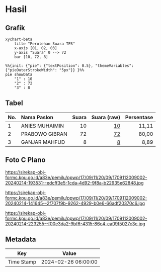 # Hasil

## Grafik

```mermaid
xychart-beta
    title "Perolehan Suara TPS"
    x-axis [01, 02, 03]
    y-axis "Suara" 0 --> 72
    bar [10, 72, 8]
```

```mermaid
%%{init: {"pie": {"textPosition": 0.5}, "themeVariables": {"pieOuterStrokeWidth": "5px"}} }%%
pie showData
    "1" : 10
    "2" : 72
    "3" : 8
```

## Tabel

| No. | Nama Paslon    | Suara | Suara (raw) | Persentase |
|:--- |:-------------- | -----:| -----------:| ----------:|
| 1   | ANIES MUHAIMIN | 10    | [10][p-1]   | 11,11      |
| 2   | PRABOWO GIBRAN | 72    | [72][p-2]   | 80,00      |
| 3   | GANJAR MAHFUD  | 8     | [8][p-3]    | 8,89       |


[p-1]: https://github.com/gigit-pemilu/pemilu-2024-17-bengkulu/blob/main/pilpres/hitung-suara/sub/17-bengkulu/sub/09-bengkulu-tengah/sub/11-semidang-lagan/sub/2009-lagan/sub/002-tps/sub/paslon-1.txt
[p-2]: https://github.com/gigit-pemilu/pemilu-2024-17-bengkulu/blob/main/pilpres/hitung-suara/sub/17-bengkulu/sub/09-bengkulu-tengah/sub/11-semidang-lagan/sub/2009-lagan/sub/002-tps/sub/paslon-2.txt
[p-3]: https://github.com/gigit-pemilu/pemilu-2024-17-bengkulu/blob/main/pilpres/hitung-suara/sub/17-bengkulu/sub/09-bengkulu-tengah/sub/11-semidang-lagan/sub/2009-lagan/sub/002-tps/sub/paslon-3.txt

## Foto C Plano

https://sirekap-obj-formc.kpu.go.id/a83e/pemilu/ppwp/17/09/11/20/09/1709112009002-20240214-193531--edcff3e5-1cda-4d92-9f8a-b22935e62848.jpg

https://sirekap-obj-formc.kpu.go.id/a83e/pemilu/ppwp/17/09/11/20/09/1709112009002-20240214-141645--2f707f9b-9262-4929-b0e6-66adf20370c6.jpg

https://sirekap-obj-formc.kpu.go.id/a83e/pemilu/ppwp/17/09/11/20/09/1709112009002-20240214-223255--f00e3da2-9bf6-4315-86c4-ca09f5027c3c.jpg


## Metadata

| Key        | Value               |
| ---------- | ------------------- |
| Time Stamp | 2024-02-26 06:00:00 |



